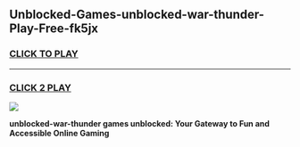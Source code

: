 
## Unblocked-Games-unblocked-war-thunder-Play-Free-fk5jx
<h3>
<a href="https://premium76.site?title=unblocked-war-thunder&ref=21A">CLICK TO PLAY</a></h3>
<hr>

<h3>
<a href="https://premium76.site?title=unblocked-war-thunder&ref=21A">CLICK 2 PLAY</a>
  
</h3>

<a href="https://premium76.site?title=unblocked-war-thunder&ref=21A"><img src="https://clearcache.store/games.png"></a>


**unblocked-war-thunder games unblocked: Your Gateway to Fun and Accessible Online Gaming**

